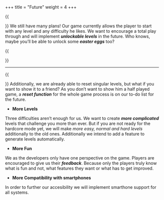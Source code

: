 +++
title = "Future"
weight = 4
+++

{{<section title="So, what's next?">}}
We still have many plans! Our game currently allows the player to start with any level and any difficulty he likes. We want to encourage a total play through and will implement **_unlockable levels_** in the future. Who knows, maybe you’ll be able to unlock some **_easter eggs_** too?

{{</section>}}
***
{{<section title="More Features">}}
Additionally, we are already able to reset singular levels, but what if you want to show it to a friend? As you don’t want to show him a half played game, a **_reset function_** for the whole game process is on our to-do list for the future.

- **More Levels**

Three difficulties aren’t enough for us. We want to create **_more complicated_** levels that challenge you more than ever. But if you are not ready for the hardcore mode yet, we will make *more easy, normal and hard levels* additionally to the old ones.
Additionally we intend to add a feature to generate levels automatically. 

- **More Fun**

We as the developers only have one perspective on the game. Players are encouraged to give us their **_feedback_**. Because only the players truly know what is fun and not, what features they want or what has to get improved.

- **More Compatibility with smartphones**

In order to further our accesibility we will implement smarthone support for all systems.